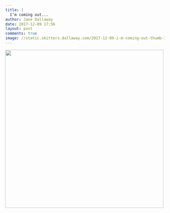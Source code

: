 ```yaml
---
title: |
  I’m coming out...
author: Jane Dallaway
date: 2017-12-09 17:56
layout: post
comments: true
image: //static.skitters.dallaway.com/2017-12-09-i-m-coming-out-thumb-1-IMG-6954.JPG
---
```


<div>
        <a href="//static.skitters.dallaway.com/2017-12-09-i-m-coming-out-fullsize-1-IMG-6954.JPG">
          <img src="//static.skitters.dallaway.com/2017-12-09-i-m-coming-out-thumb-1-IMG-6954.JPG" width="500" height="500"/>
        </a>
      </div>


  
      